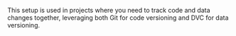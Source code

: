 This setup is used in projects where you need to track code and data changes together, leveraging both Git for code versioning and DVC for data versioning.
